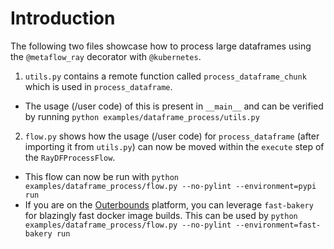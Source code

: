 # Introduction

The following two files showcase how to process large dataframes using the `@metaflow_ray` decorator with `@kubernetes`.

1. `utils.py` contains a remote function called `process_dataframe_chunk` which is used in `process_dataframe`.
- The usage (/user code) of this is present in `__main__` and can be verified by running `python examples/dataframe_process/utils.py`

2. `flow.py` shows how the usage (/user code) for `process_dataframe` (after importing it from `utils.py`) can now be moved within the `execute` step of the `RayDFProcessFlow`.
- This flow can now be run with `python examples/dataframe_process/flow.py --no-pylint --environment=pypi run`
- If you are on the [Outerbounds](https://outerbounds.com/) platform, you can leverage `fast-bakery` for blazingly fast docker image builds. This can be used by `python examples/dataframe_process/flow.py --no-pylint --environment=fast-bakery run`
